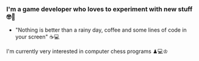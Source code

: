 ### I'm a game developer who loves to experiment with new stuff 🤓👾 

- "Nothing is better than a rainy day, coffee and some lines of code in your screen" ☕💻

I'm currently very interested in computer chess programs ♟💻♔

<!--
**pedro15/pedro15** is a ✨ _special_ ✨ repository because its `README.md` (this file) appears on your GitHub profile.

Here are some ideas to get you started:

- 🔭 I’m currently working on ...
- 🌱 I’m currently learning ...
- 👯 I’m looking to collaborate on ...
- 🤔 I’m looking for help with ...
- 💬 Ask me about ...
- 📫 How to reach me: ...
- 😄 Pronouns: ...
- ⚡ Fun fact: ...
-->
